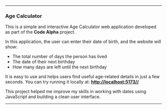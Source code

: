 

---

### Age Calculator

This is a simple and interactive Age Calculator web application developed as part of the **Code Alpha** project.

In this application, the user can enter their date of birth, and the website will show:

* The total number of days the person has lived
* The date of their next birthday
* How many days are left until the next birthday

It is easy to use and helps users find useful age-related details in just a few seconds. You can try running it locally at:
**[http://localhost:5173//](http://localhost:5173/)**

This project helped me improve my skills in working with dates using JavaScript and building a clean user interface.

---

